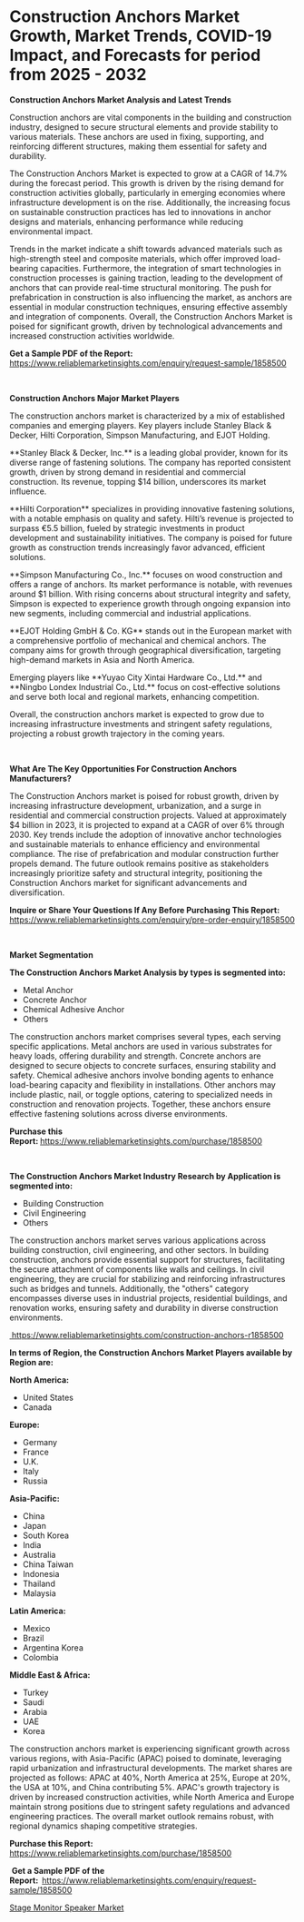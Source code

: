 <p><h1>Construction Anchors Market Growth, Market Trends, COVID-19 Impact, and Forecasts for period from 2025 - 2032</h1></p><p><strong>Construction Anchors Market Analysis and Latest Trends</strong></p>
<p><p>Construction anchors are vital components in the building and construction industry, designed to secure structural elements and provide stability to various materials. These anchors are used in fixing, supporting, and reinforcing different structures, making them essential for safety and durability.</p><p>The Construction Anchors Market is expected to grow at a CAGR of 14.7% during the forecast period. This growth is driven by the rising demand for construction activities globally, particularly in emerging economies where infrastructure development is on the rise. Additionally, the increasing focus on sustainable construction practices has led to innovations in anchor designs and materials, enhancing performance while reducing environmental impact.</p><p>Trends in the market indicate a shift towards advanced materials such as high-strength steel and composite materials, which offer improved load-bearing capacities. Furthermore, the integration of smart technologies in construction processes is gaining traction, leading to the development of anchors that can provide real-time structural monitoring. The push for prefabrication in construction is also influencing the market, as anchors are essential in modular construction techniques, ensuring effective assembly and integration of components. Overall, the Construction Anchors Market is poised for significant growth, driven by technological advancements and increased construction activities worldwide.</p></p>
<p><strong>Get a Sample PDF of the Report:&nbsp;</strong> <a href="https://www.reliablemarketinsights.com/enquiry/request-sample/1858500?utm_campaign=1937&utm_medium=2&utm_source=Github&utm_content=ia&utm_term=09022025&utm_id=construction-anchors">https://www.reliablemarketinsights.com/enquiry/request-sample/1858500</a></p>
<p>&nbsp;</p>
<p><strong>Construction Anchors Major Market Players</strong></p>
<p><p>The construction anchors market is characterized by a mix of established companies and emerging players. Key players include Stanley Black & Decker, Hilti Corporation, Simpson Manufacturing, and EJOT Holding. </p><p>**Stanley Black & Decker, Inc.** is a leading global provider, known for its diverse range of fastening solutions. The company has reported consistent growth, driven by strong demand in residential and commercial construction. Its revenue, topping $14 billion, underscores its market influence. </p><p>**Hilti Corporation** specializes in providing innovative fastening solutions, with a notable emphasis on quality and safety. Hilti’s revenue is projected to surpass €5.5 billion, fueled by strategic investments in product development and sustainability initiatives. The company is poised for future growth as construction trends increasingly favor advanced, efficient solutions.</p><p>**Simpson Manufacturing Co., Inc.** focuses on wood construction and offers a range of anchors. Its market performance is notable, with revenues around $1 billion. With rising concerns about structural integrity and safety, Simpson is expected to experience growth through ongoing expansion into new segments, including commercial and industrial applications.</p><p>**EJOT Holding GmbH & Co. KG** stands out in the European market with a comprehensive portfolio of mechanical and chemical anchors. The company aims for growth through geographical diversification, targeting high-demand markets in Asia and North America.</p><p>Emerging players like **Yuyao City Xintai Hardware Co., Ltd.** and **Ningbo Londex Industrial Co., Ltd.** focus on cost-effective solutions and serve both local and regional markets, enhancing competition. </p><p>Overall, the construction anchors market is expected to grow due to increasing infrastructure investments and stringent safety regulations, projecting a robust growth trajectory in the coming years.</p></p>
<p>&nbsp;</p>
<p><strong>What Are The Key Opportunities For Construction Anchors Manufacturers?</strong></p>
<p><p>The Construction Anchors market is poised for robust growth, driven by increasing infrastructure development, urbanization, and a surge in residential and commercial construction projects. Valued at approximately $4 billion in 2023, it is projected to expand at a CAGR of over 6% through 2030. Key trends include the adoption of innovative anchor technologies and sustainable materials to enhance efficiency and environmental compliance. The rise of prefabrication and modular construction further propels demand. The future outlook remains positive as stakeholders increasingly prioritize safety and structural integrity, positioning the Construction Anchors market for significant advancements and diversification.</p></p>
<p><strong>Inquire or Share Your Questions If Any Before Purchasing This Report:</strong> <a href="https://www.reliablemarketinsights.com/enquiry/pre-order-enquiry/1858500?utm_campaign=1937&utm_medium=2&utm_source=Github&utm_content=ia&utm_term=09022025&utm_id=construction-anchors">https://www.reliablemarketinsights.com/enquiry/pre-order-enquiry/1858500</a></p>
<p>&nbsp;</p>
<p><strong>Market Segmentation</strong></p>
<p><strong>The Construction Anchors Market Analysis by types is segmented into:</strong></p>
<p><ul><li>Metal Anchor</li><li>Concrete Anchor</li><li>Chemical Adhesive Anchor</li><li>Others</li></ul></p>
<p><p>The construction anchors market comprises several types, each serving specific applications. Metal anchors are used in various substrates for heavy loads, offering durability and strength. Concrete anchors are designed to secure objects to concrete surfaces, ensuring stability and safety. Chemical adhesive anchors involve bonding agents to enhance load-bearing capacity and flexibility in installations. Other anchors may include plastic, nail, or toggle options, catering to specialized needs in construction and renovation projects. Together, these anchors ensure effective fastening solutions across diverse environments.</p></p>
<p><strong>Purchase this Report:&nbsp;</strong><a href="https://www.reliablemarketinsights.com/purchase/1858500?utm_campaign=1937&utm_medium=2&utm_source=Github&utm_content=ia&utm_term=09022025&utm_id=construction-anchors">https://www.reliablemarketinsights.com/purchase/1858500</a></p>
<p>&nbsp;</p>
<p><strong>The Construction Anchors Market Industry Research by Application is segmented into:</strong></p>
<p><ul><li>Building Construction</li><li>Civil Engineering</li><li>Others</li></ul></p>
<p><p>The construction anchors market serves various applications across building construction, civil engineering, and other sectors. In building construction, anchors provide essential support for structures, facilitating the secure attachment of components like walls and ceilings. In civil engineering, they are crucial for stabilizing and reinforcing infrastructures such as bridges and tunnels. Additionally, the "others" category encompasses diverse uses in industrial projects, residential buildings, and renovation works, ensuring safety and durability in diverse construction environments.</p></p>
<p><a href="https://www.reliablemarketinsights.com/construction-anchors-r1858500?utm_campaign=1937&utm_medium=2&utm_source=Github&utm_content=ia&utm_term=09022025&utm_id=construction-anchors">&nbsp;https://www.reliablemarketinsights.com/construction-anchors-r1858500</a></p>
<p><strong>In terms of Region, the Construction Anchors Market Players available by Region are:</strong></p>
<p>
    <p> <strong> North America: </strong>
        <ul>
            <li>United States</li>
            <li>Canada</li>
        </ul>
        </p> 
    <p> <strong> Europe: </strong>
        <ul>
            <li>Germany</li>
            <li>France</li>
            <li>U.K.</li>
            <li>Italy</li>
            <li>Russia</li>
        </ul>
        </p> 
    <p> <strong> Asia-Pacific: </strong>
        <ul>
            <li>China</li>
            <li>Japan</li>
            <li>South Korea</li>
            <li>India</li>
            <li>Australia</li>
            <li>China Taiwan</li>
            <li>Indonesia</li>
            <li>Thailand</li>
            <li>Malaysia</li>
        </ul>
        </p> 
    <p> <strong> Latin America: </strong>
        <ul>
            <li>Mexico</li>
            <li>Brazil</li>
            <li>Argentina Korea</li>
            <li>Colombia</li>
        </ul>
        </p> 
    <p> <strong> Middle East & Africa: </strong>
        <ul>
            <li>Turkey</li>
            <li>Saudi</li>
            <li>Arabia</li>
            <li>UAE</li>
            <li>Korea</li>
        </ul>
    </p>
    </p>
<p><p>The construction anchors market is experiencing significant growth across various regions, with Asia-Pacific (APAC) poised to dominate, leveraging rapid urbanization and infrastructural developments. The market shares are projected as follows: APAC at 40%, North America at 25%, Europe at 20%, the USA at 10%, and China contributing 5%. APAC's growth trajectory is driven by increased construction activities, while North America and Europe maintain strong positions due to stringent safety regulations and advanced engineering practices. The overall market outlook remains robust, with regional dynamics shaping competitive strategies.</p></p>
<p><strong>Purchase this Report: </strong><a href="https://www.reliablemarketinsights.com/purchase/1858500?utm_campaign=1937&utm_medium=2&utm_source=Github&utm_content=ia&utm_term=09022025&utm_id=construction-anchors">https://www.reliablemarketinsights.com/purchase/1858500</a></p>
<p>&nbsp;<strong>Get a Sample PDF of the Report:&nbsp;&nbsp;</strong><a href="https://www.reliablemarketinsights.com/enquiry/request-sample/1858500?utm_campaign=1937&utm_medium=2&utm_source=Github&utm_content=ia&utm_term=09022025&utm_id=construction-anchors">https://www.reliablemarketinsights.com/enquiry/request-sample/1858500</a></p>
<p><strong></strong></p>
<p><p><a href="https://github.com/bmorecock/Market-Research-Report-List-6/blob/main/stage-monitor-speaker-market.md?utm_campaign=1937&utm_medium=2&utm_source=Github&utm_content=ia&utm_term=09022025&utm_id=construction-anchors">Stage Monitor Speaker Market</a></p></p>